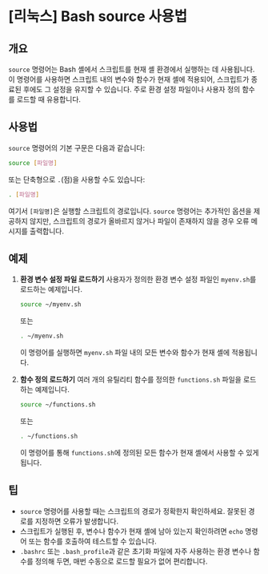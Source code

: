 # [리눅스] Bash source 사용법

## 개요
`source` 명령어는 Bash 셸에서 스크립트를 현재 셸 환경에서 실행하는 데 사용됩니다. 이 명령어를 사용하면 스크립트 내의 변수와 함수가 현재 셸에 적용되어, 스크립트가 종료된 후에도 그 설정을 유지할 수 있습니다. 주로 환경 설정 파일이나 사용자 정의 함수를 로드할 때 유용합니다.

## 사용법
`source` 명령어의 기본 구문은 다음과 같습니다:

```bash
source [파일명]
```

또는 단축형으로 `.`(점)을 사용할 수도 있습니다:

```bash
. [파일명]
```

여기서 `[파일명]`은 실행할 스크립트의 경로입니다. `source` 명령어는 추가적인 옵션을 제공하지 않지만, 스크립트의 경로가 올바르지 않거나 파일이 존재하지 않을 경우 오류 메시지를 출력합니다.

## 예제
1. **환경 변수 설정 파일 로드하기**
   사용자가 정의한 환경 변수 설정 파일인 `myenv.sh`를 로드하는 예제입니다.

   ```bash
   source ~/myenv.sh
   ```

   또는

   ```bash
   . ~/myenv.sh
   ```

   이 명령어를 실행하면 `myenv.sh` 파일 내의 모든 변수와 함수가 현재 셸에 적용됩니다.

2. **함수 정의 로드하기**
   여러 개의 유틸리티 함수를 정의한 `functions.sh` 파일을 로드하는 예제입니다.

   ```bash
   source ~/functions.sh
   ```

   또는

   ```bash
   . ~/functions.sh
   ```

   이 명령어를 통해 `functions.sh`에 정의된 모든 함수가 현재 셸에서 사용할 수 있게 됩니다.

## 팁
- `source` 명령어를 사용할 때는 스크립트의 경로가 정확한지 확인하세요. 잘못된 경로를 지정하면 오류가 발생합니다.
- 스크립트가 실행된 후, 변수나 함수가 현재 셸에 남아 있는지 확인하려면 `echo` 명령어 또는 함수를 호출하여 테스트할 수 있습니다.
- `.bashrc` 또는 `.bash_profile`과 같은 초기화 파일에 자주 사용하는 환경 변수나 함수를 정의해 두면, 매번 수동으로 로드할 필요가 없어 편리합니다.